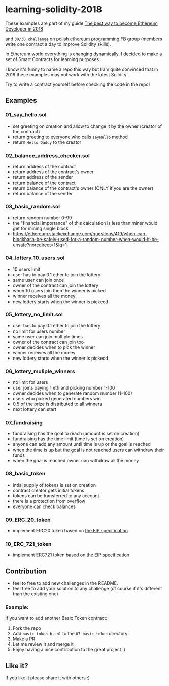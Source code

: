 # learning-solidity-2018

These examples are part of my guide [The best way to become Ethereum Developer in 2018](https://medium.com/@pbrudny/the-best-way-to-become-ethereum-solidity-developer-in-2018-5606e54646e6)

and `30/30 challenge` on [polish ethereum programming](https://www.facebook.com/groups/531936723867447/?ref=bookmarks) FB group (members write one contract a day to improve Solidity skills).

In Ethereum world everything is changing dynamically.
I decided to make a set of Smart Contracts for learning purposes.

I know it's funny to name a repo this way but I am quite convinced that in 2019 these examples may not work with the latest Solidity.

Try to write a contract yourself before checking the code in the repo!

## Examples

### 01_say_hello.sol
* set greeting on creation and allow to change it by the owner (creator of the contract)
* return greeting to everyone who calls `sayHello` method
* return `Hello Daddy` to the creator

### 02_balance_address_checker.sol
* return address of the contract
* return address of the contract's owner
* return address of the sender
* return balance of the contract
* return balance of the contract's owner (ONLY if you are the owner)
* return balance of the sender

### 03_basic_random.sol
* return random number 0-99
* the "financial importance" of this calculation is less than miner would get for mining single block
* https://ethereum.stackexchange.com/questions/419/when-can-blockhash-be-safely-used-for-a-random-number-when-would-it-be-unsafe?noredirect=1&lq=1

### 04_lottery_10_users.sol
* 10 users limit
* user has to pay 0.1 ether to join the lottery
* same user can join once
* owner of the contract can join the lottery
* when 10 users join then the winner is picked
* winner receives all the money
* new lottery starts when the winner is pickecd

### 05_lottery_no_limit.sol
* user has to pay 0.1 ether to join the lottery
* no limit for users number   
* same user can join multiple times
* owner of the contract can join too
* owner decides when to pick the winner
* winner receives all the money
* new lottery starts when the winner is pickecd

### 06_lottery_muliple_winners
* no limit for users
* user joins paying 1 eth and picking number 1-100
* owner decides when to generate random number (1-100) 
* users who picked generated numbers win
* 0.5 of the prize is distributed to all winners
* next lottery can start 

### 07_fundraising
* fundraising has the goal to reach (amount is set on creation)
* fundraising has the time limit (time is set on creation)
* anyone can add any amount until time is up or the goal is reached
* when the time is up but the goal is not reached users can withdraw their funds
* when the goal is reached owner can withdraw all the money

### 08_basic_token
* intial supply of tokens is set on creation
* contract creator gets initial tokens
* tokens can be transferred to any account
* there is a protection from overflow
* everyone can check balances

### 09_ERC_20_token
* implement ERC20 token based on [the EIP specification]( https://github.com/ethereum/EIPs/blob/master/EIPS/eip-20.md)

### 10_ERC_721_token
* implement ERC721 token based on [the EIP specification]( https://github.com/ethereum/EIPs/blob/master/EIPS/eip-721.md)

## Contribution
* feel to free to add new challenges in the README.
* feel free to add your solution to any challenge (of course if it's different than the existing one)

### Example: 
If you want to add another Basic Token contract:
1. Fork the repo
2. Add `basic_token_b.sol` to the `07_basic_token` directory
3. Make a PR
4. Let me review it and merge it
5. Enjoy having a nice contribution to the great project :)

## Like it?
If you like it please share it with others :)


